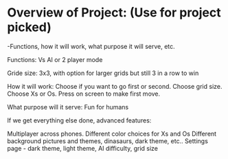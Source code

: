 # Overview of Project: (Use for project picked)
  -Functions, how it will work, what purpose it will serve, etc.

Functions: Vs AI or 2 player mode

Gride size: 3x3, with option for larger grids but still 3 in a row to win

How it will work: Choose if you want to go first or second. Choose grid size. Choose Xs or Os. Press on screen to make first move.

What purpose will it serve: Fun for humans


If we get everything else done, advanced features:

Multiplayer across phones.
Different color choices for Xs and Os
Different background pictures and themes, dinasaurs, dark theme, etc..
Settings page - dark theme, light theme, AI difficulty, grid size
